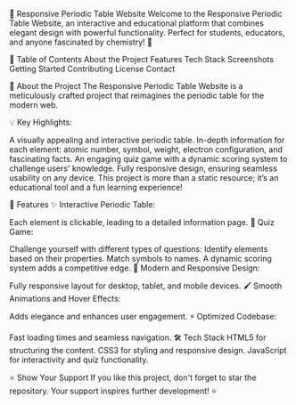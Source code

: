 🌟 Responsive Periodic Table Website
Welcome to the Responsive Periodic Table Website, an interactive and educational platform that combines elegant design with powerful functionality. Perfect for students, educators, and anyone fascinated by chemistry! 🧪

📜 Table of Contents
  About the Project
  Features
  Tech Stack
  Screenshots
  Getting Started
  Contributing
  License
  Contact

🌟 About the Project
The Responsive Periodic Table Website is a meticulously crafted project that reimagines the periodic table for the modern web.

💡 Key Highlights:

A visually appealing and interactive periodic table.
In-depth information for each element: atomic number, symbol, weight, electron configuration, and fascinating facts.
An engaging quiz game with a dynamic scoring system to challenge users' knowledge.
Fully responsive design, ensuring seamless usability on any device.
This project is more than a static resource; it’s an educational tool and a fun learning experience!

🚀 Features
✨ Interactive Periodic Table:

Each element is clickable, leading to a detailed information page.
🎯 Quiz Game:

Challenge yourself with different types of questions:
Identify elements based on their properties.
Match symbols to names.
A dynamic scoring system adds a competitive edge.
🌈 Modern and Responsive Design:

Fully responsive layout for desktop, tablet, and mobile devices.
🖌️ Smooth Animations and Hover Effects:

Adds elegance and enhances user engagement.
⚡ Optimized Codebase:

Fast loading times and seamless navigation.
🛠️ Tech Stack
HTML5 for structuring the content.
CSS3 for styling and responsive design.
JavaScript for interactivity and quiz functionality.

⭐ Show Your Support
If you like this project, don't forget to star the repository. Your support inspires further development! ⭐
